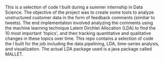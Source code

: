 This is a selection of code I built during a summer internship in Data Science. The objective of the project was to create some tools to analyze unstructured customer data in the form of feedback comments (similiar to tweets). The end implementation involved analyzing the comments using the machine learning technique Latent Dirchlet Allocation (LDA) to find the 10 most important 'topics', and then tracking quantitative and qualitative changes in these topics over time. This repo contains a selection of code the I built for the job including the data pipelining, LDA, time-series analysis, and visualization. The actual LDA package used is a java package called MALLET.
